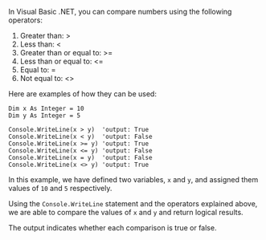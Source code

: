 In Visual Basic .NET, you can compare numbers using the following operators:

1. Greater than: >
2. Less than: <
3. Greater than or equal to: >=
4. Less than or equal to: <=
5. Equal to: =
6. Not equal to: <>

Here are examples of how they can be used:

```
Dim x As Integer = 10
Dim y As Integer = 5

Console.WriteLine(x > y)  'output: True
Console.WriteLine(x < y)  'output: False
Console.WriteLine(x >= y) 'output: True
Console.WriteLine(x <= y) 'output: False
Console.WriteLine(x = y)  'output: False
Console.WriteLine(x <> y) 'output: True
``` 

In this example, we have defined two variables, `x` and `y`, and assigned them values of `10` and `5` respectively. 

Using the `Console.WriteLine` statement and the operators explained above, we are able to compare the values of `x` and `y` and return logical results. 

The output indicates whether each comparison is true or false.